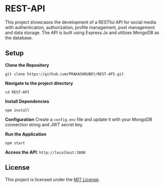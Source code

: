 # REST-API

This project showcases the development of a RESTful API for social media with authentication, authorization, profile management, post management and data storage. The API is built using Express.Js and utilizes MongoDB as the database.

## Setup

**Clone the Repository**
```shell
git clone https://github.com/PRAKASHDUBEY/REST-API.git
```

**Navigate to the project directory**
```shell
cd REST-API
```

**Install Dependencies**
```shell
npm install
```

**Configuration**
Create a `config.env` file and update it with your MongoDB connection string and JWT secret key.

**Run the Application**
```shell
npm start
```

**Access the API**: 
`http://localhost:3000`



## License

This project is licensed under the [MIT License](LICENSE).